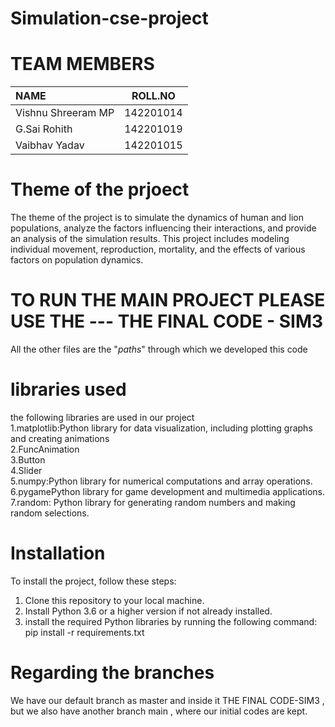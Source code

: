 # Simulation-cse-project
# TEAM MEMBERS

| NAME  | ROLL.NO  |
| :------------ |:---------------:|
|  Vishnu Shreeram MP    | 142201014 |
| G.Sai Rohith      | 142201019        |
| Vaibhav Yadav | 142201015        |

# Theme of the prjoect
The theme of the project is to simulate the dynamics of human and lion populations, analyze the factors influencing their interactions, and provide an analysis of the simulation results. This project includes modeling individual movement, reproduction, mortality, and the effects of various factors on population dynamics.
# TO RUN THE MAIN PROJECT PLEASE USE THE --- THE FINAL CODE - SIM3
All the other files are the "_paths_" through which we developed this code
#  libraries used
the following libraries are used in our project   
1.matplotlib:Python library for data visualization, including plotting graphs and creating animations  
2.FuncAnimation  
3.Button  
4.Slider  
5.numpy:Python library for numerical computations and array operations.  
6.pygamePython library for game development and multimedia applications.  
7.random: Python library for generating random numbers and making random selections.  


#  Installation
To install the project, follow these steps:
1. Clone this repository to your local machine.
2. Install Python 3.6 or a higher version if not already installed.
3. install the required Python libraries by running the following command:
pip install -r requirements.txt
# Regarding the branches
We have our default branch as master and inside it THE FINAL CODE-SIM3 , but we also have another branch main , where our initial codes are kept.
